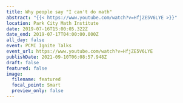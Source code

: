 ```yaml
---
title: Why people say "I can't do math"
abstract: "{{< https://www.youtube.com/watch?v=HfjZE5V6LYE >}}"
location: Park City Math Institute
date: 2019-07-16T15:00:05.322Z
date_end: 2019-07-17T04:00:00.000Z
all_day: false
event: PCMI Ignite Talks
event_url: https://www.youtube.com/watch?v=HfjZE5V6LYE
publishDate: 2021-09-10T06:08:57.948Z
draft: false
featured: false
image:
  filename: featured
  focal_point: Smart
  preview_only: false
---
```

